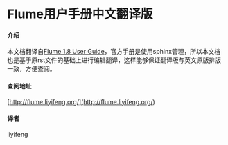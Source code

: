 # Flume用户手册中文翻译版

#### 介绍
本文档翻译自[Flume 1.8 User Guide](http://flume.apache.org/releases/content/1.8.0/FlumeUserGuide.html)，官方手册是使用sphinx管理，所以本文档也是基于原rst文件的基础上进行编辑翻译，这样能够保证翻译版与英文原版排版一致，方便查阅。

#### 查阅地址
[http://flume.liyifeng.org/](http://flume.liyifeng.org/)


#### 译者
liyifeng  
